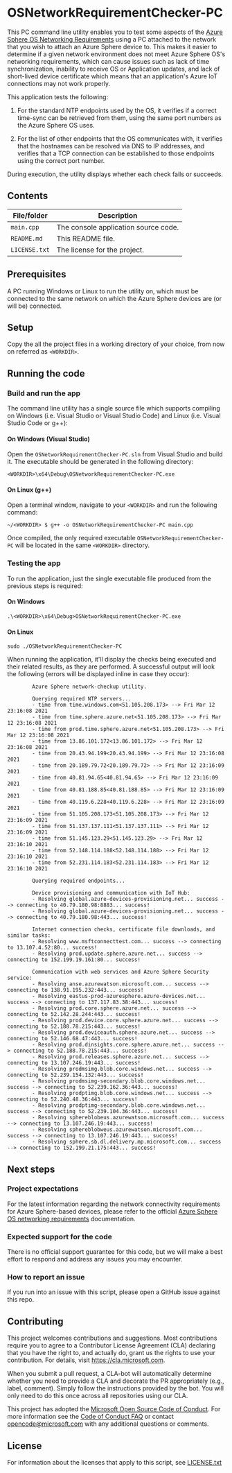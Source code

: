 # OSNetworkRequirementChecker-PC

This PC command line utility enables you to test some aspects of the [Azure Sphere OS Networking Requirements](https://docs.microsoft.com/azure-sphere/network/ports-protocols-domains) using a PC attached to the network that you wish to attach an Azure Sphere device to. This makes it easier to determine if a given network environment does not meet Azure Sphere OS's networking requirements, which can cause issues such as lack of time synchronization, inability to receive OS or Application updates, and lack of short-lived device certificate which means that an application's Azure IoT connections may not work properly. 

This application tests the following:

1. For the standard NTP endpoints used by the OS, it verifies if a correct time-sync can be retrieved from them, using the same port numbers as the Azure Sphere OS uses.

2. For the list of other endpoints that the OS communicates with, it verifies that the hostnames can be resolved via DNS to IP addresses, and verifies that a TCP connection can be established to those endpoints using the correct port number.

During execution, the utility displays whether each check fails or succeeds.

## Contents
| File/folder | Description |
|-------------|-------------|
| `main.cpp` | The console application source code. |
| `README.md` | This README file. |
| `LICENSE.txt` | The license for the project. |

## Prerequisites

A PC running Windows or Linux to run the utility on, which must be connected to the same network on which the Azure Sphere devices are (or will be) connected.

## Setup

Copy the all the project files in a working directory of your choice, from now on referred as `<WORKDIR>`.

## Running the code

### Build and run the app
The command line utility has a single source file which supports compiling on Windows (i.e. Visual Studio or Visual Studio Code) and Linux (i.e. Visual Studio Code or g++):

#### On Windows (Visual Studio)
Open the `OSNetworkRequirementChecker-PC.sln` from Visual Studio and build it. The executable should be generated in the following directory:
```
<WORKDIR>\x64\Debug\OSNetworkRequirementChecker-PC.exe
```

#### On Linux (g++)
Open a terminal window, navigate to your `<WORKDIR>` and run the following command:

```
~/<WORKDIR> $ g++ -o OSNetworkRequirementChecker-PC main.cpp
```
Once compiled, the only required executable `OSNetworkRequirementChecker-PC` will be located in the same `<WORKDIR>` directory.

### Testing the app
To run the application, just the single executable file produced from the previous steps is required:

#### On Windows
```
.\<WORKDIR>\x64\Debug>OSNetworkRequirementChecker-PC.exe
```
#### On Linux
```
sudo ./OSNetworkRequirementChecker-PC
```
When running the application, it'll display the checks being executed and their related results, as they are performed.
A successful output will look the following (errors will be displayed inline in case they occur):
```     
        Azure Sphere network-checkup utility.

        Querying required NTP servers...
        - time from time.windows.com<51.105.208.173> --> Fri Mar 12 23:16:08 2021
        - time from time.sphere.azure.net<51.105.208.173> --> Fri Mar 12 23:16:08 2021
        - time from prod.time.sphere.azure.net<51.105.208.173> --> Fri Mar 12 23:16:08 2021
        - time from 13.86.101.172<13.86.101.172> --> Fri Mar 12 23:16:08 2021
        - time from 20.43.94.199<20.43.94.199> --> Fri Mar 12 23:16:08 2021
        - time from 20.189.79.72<20.189.79.72> --> Fri Mar 12 23:16:09 2021
        - time from 40.81.94.65<40.81.94.65> --> Fri Mar 12 23:16:09 2021
        - time from 40.81.188.85<40.81.188.85> --> Fri Mar 12 23:16:09 2021
        - time from 40.119.6.228<40.119.6.228> --> Fri Mar 12 23:16:09 2021
        - time from 51.105.208.173<51.105.208.173> --> Fri Mar 12 23:16:09 2021
        - time from 51.137.137.111<51.137.137.111> --> Fri Mar 12 23:16:09 2021
        - time from 51.145.123.29<51.145.123.29> --> Fri Mar 12 23:16:10 2021
        - time from 52.148.114.188<52.148.114.188> --> Fri Mar 12 23:16:10 2021
        - time from 52.231.114.183<52.231.114.183> --> Fri Mar 12 23:16:10 2021

        Querying required endpoints...

        Device provisioning and communication with IoT Hub:
        - Resolving global.azure-devices-provisioning.net... success --> connecting to 40.79.180.98:8883... success!
        - Resolving global.azure-devices-provisioning.net... success --> connecting to 40.79.180.98:443... success!

        Internet connection checks, certificate file downloads, and similar tasks:
        - Resolving www.msftconnecttest.com... success --> connecting to 13.107.4.52:80... success!
        - Resolving prod.update.sphere.azure.net... success --> connecting to 152.199.19.161:80... success!

        Communication with web services and Azure Sphere Security service:
        - Resolving anse.azurewatson.microsoft.com... success --> connecting to 138.91.195.232:443... success!
        - Resolving eastus-prod-azuresphere.azure-devices.net... success --> connecting to 137.117.83.38:443... success!
        - Resolving prod.core.sphere.azure.net... success --> connecting to 52.142.28.244:443... success!
        - Resolving prod.device.core.sphere.azure.net... success --> connecting to 52.188.78.215:443... success!
        - Resolving prod.deviceauth.sphere.azure.net... success --> connecting to 52.146.68.47:443... success!
        - Resolving prod.dinsights.core.sphere.azure.net... success --> connecting to 52.188.78.215:443... success!
        - Resolving prod.releases.sphere.azure.net... success --> connecting to 13.107.246.19:443... success!
        - Resolving prodmsimg.blob.core.windows.net... success --> connecting to 52.239.154.132:443... success!
        - Resolving prodmsimg-secondary.blob.core.windows.net... success --> connecting to 52.239.162.36:443... success!
        - Resolving prodptimg.blob.core.windows.net... success --> connecting to 52.240.48.36:443... success!
        - Resolving prodptimg-secondary.blob.core.windows.net... success --> connecting to 52.239.104.36:443... success!
        - Resolving sphereblobeus.azurewatson.microsoft.com... success --> connecting to 13.107.246.19:443... success!
        - Resolving sphereblobweus.azurewatson.microsoft.com... success --> connecting to 13.107.246.19:443... success!
        - Resolving sphere.sb.dl.delivery.mp.microsoft.com... success --> connecting to 152.199.21.175:443... success!
```

## Next steps

### Project expectations

For the latest information regarding the network connectivity requirements for Azure Sphere-based devices, please refer to the official [Azure Sphere OS networking requirements](https://docs.microsoft.com/en-us/azure-sphere/network/ports-protocols-domains) documentation.

### Expected support for the code

There is no official support guarantee for this code, but we will make a best effort to respond and address any issues you may encounter.

### How to report an issue

If you run into an issue with this script, please open a GitHub issue against this repo.

## Contributing

This project welcomes contributions and suggestions. Most contributions require you to
agree to a Contributor License Agreement (CLA) declaring that you have the right to,
and actually do, grant us the rights to use your contribution. For details, visit
https://cla.microsoft.com.

When you submit a pull request, a CLA-bot will automatically determine whether you need
to provide a CLA and decorate the PR appropriately (e.g., label, comment). Simply follow the
instructions provided by the bot. You will only need to do this once across all repositories using our CLA.

This project has adopted the [Microsoft Open Source Code of Conduct](https://opensource.microsoft.com/codeofconduct/).
For more information see the [Code of Conduct FAQ](https://opensource.microsoft.com/codeofconduct/faq/)
or contact [opencode@microsoft.com](mailto:opencode@microsoft.com) with any additional questions or comments.

## License

For information about the licenses that apply to this script, see [LICENSE.txt](./LICENCE.txt)
